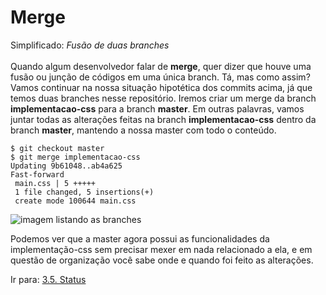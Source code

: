 # Merge

Simplificado: _Fusão de duas branches_ <br><br>
Quando algum desenvolvedor falar de **merge**, quer dizer que houve uma fusão ou junção de códigos em uma única branch. Tá, mas como assim?<br>
Vamos continuar na nossa situação hipotética dos commits acima, já que temos duas branches nesse repositório. Iremos criar um merge da branch **implementacao-css** para a branch **master**. Em outras palavras, vamos juntar todas as alterações feitas na branch **implementacao-css** dentro da branch **master**, mantendo a nossa master com todo o conteúdo.

```
$ git checkout master
$ git merge implementacao-css
Updating 9b61048..ab4a625
Fast-forward
 main.css | 5 +++++
 1 file changed, 5 insertions(+)
 create mode 100644 main.css
```

![imagem listando as branches](/images/merge1.png)

Podemos ver que a master agora possui as funcionalidades da implementação-css sem precisar mexer em nada relacionado a ela, e em questão de organização você sabe onde e quando foi feito as alterações.

Ir para: [3.5. Status](status.md)